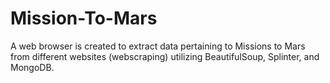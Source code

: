 # Mission-To-Mars
A web browser is created to extract data pertaining to Missions to Mars from different websites (webscraping) utilizing BeautifulSoup, Splinter, and MongoDB.
